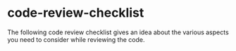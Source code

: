 # code-review-checklist
The following code review checklist gives an idea about the various aspects you need to consider while reviewing the code.
